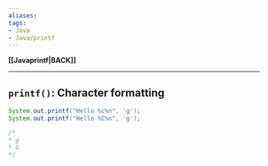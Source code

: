 ```yaml
---
aliases:
tags:
- Java
- Java/printf
---
```

**[[Javaprintf|BACK]]**

---
## `printf()`: Character formatting
```java
System.out.printf("Hello %c%n", 'g');
System.out.printf("Hello %C%n", 'g');

/*
* g
* G
*/
```